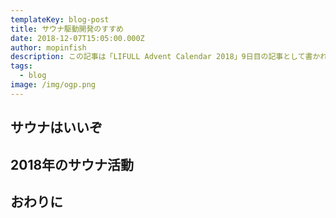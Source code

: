 ```yaml
---
templateKey: blog-post
title: サウナ駆動開発のすすめ
date: 2018-12-07T15:05:00.000Z
author: mopinfish
description: この記事は「LIFULL Advent Calendar 2018」9日目の記事として書かれました。
tags:
  - blog
image: /img/ogp.png
---
```

## サウナはいいぞ
## 2018年のサウナ活動
## おわりに
